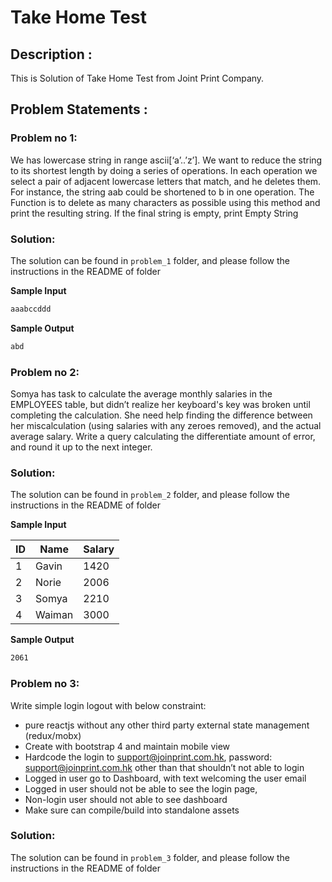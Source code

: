 # Take Home Test 
## Description :
This is Solution of Take Home Test from Joint Print Company.

## Problem Statements :
### Problem no 1:
We has lowercase string in range ascii[‘a’..’z’]. We want to reduce the string to its shortest
length by doing a series of operations. In each operation we select a pair of adjacent lowercase
letters that match, and he deletes them. For instance, the string aab could be shortened to b in
one operation.
The Function is to delete as many characters as possible using this method and print the
resulting string. If the final string is empty, print Empty String

### Solution:
The solution can be found in ```problem_1``` folder, and please follow the instructions in the README of folder

**Sample Input**

```bash
aaabccddd
```

**Sample Output**

```bash
abd
```

### Problem no 2:
Somya has task to calculate the average monthly salaries in the EMPLOYEES table, but didn’t
realize her keyboard's key was broken until completing the calculation. She need help finding the
difference between her miscalculation (using salaries with any zeroes removed), and the actual
average salary.
Write a query calculating the differentiate amount of error, and round it up to the next integer.

### Solution:
The solution can be found in ```problem_2``` folder, and please follow the instructions in the README of folder

**Sample Input**

| ID | Name   | Salary |
|----|--------|--------|
| 1  | Gavin  | 1420   |
| 2  | Norie  | 2006   |
| 3  | Somya  | 2210   |
| 4  | Waiman | 3000   |

**Sample Output**

```bash
2061
```

### Problem no 3:
Write simple login logout with below constraint:
- pure reactjs without any other third party external state management (redux/mobx)
- Create with bootstrap 4 and maintain mobile view
- Hardcode the login to support@joinprint.com.hk, password: support@joinprint.com.hk
other than that shouldn’t not able to login
- Logged in user go to Dashboard, with text welcoming the user email
- Logged in user should not be able to see the login page,
- Non-login user should not able to see dashboard
- Make sure can compile/build into standalone assets

### Solution:
The solution can be found in ```problem_3``` folder, and please follow the instructions in the README of folder
